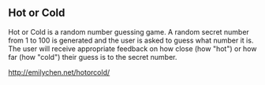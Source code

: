 <h2>Hot or Cold</h2>

Hot or Cold is a random number guessing game. A random secret number from 1 to 100 is generated and the user is asked to guess what number it is. The user will receive appropriate feedback on how close (how "hot") or how far (how "cold") their guess is to the secret number.

http://emilychen.net/hotorcold/